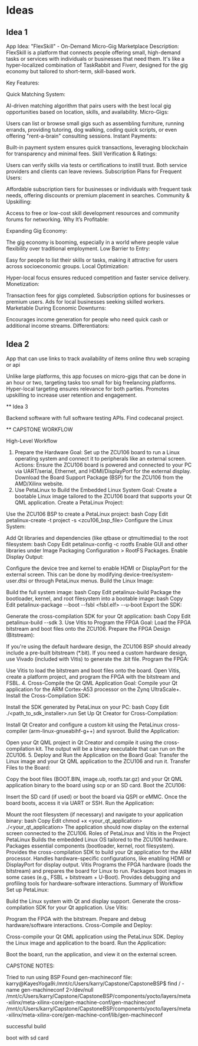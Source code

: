 # Ideas

## Idea 1 

App Idea: "FlexSkill" - On-Demand Micro-Gig Marketplace
Description:
FlexSkill is a platform that connects people offering small, high-demand tasks or services with individuals or businesses that need them. It's like a hyper-localized combination of TaskRabbit and Fiverr, designed for the gig economy but tailored to short-term, skill-based work.

Key Features:

Quick Matching System:

AI-driven matching algorithm that pairs users with the best local gig opportunities based on location, skills, and availability.
Micro-Gigs:

Users can list or browse small gigs such as assembling furniture, running errands, providing tutoring, dog walking, coding quick scripts, or even offering "rent-a-brain" consulting sessions.
Instant Payments:

Built-in payment system ensures quick transactions, leveraging blockchain for transparency and minimal fees.
Skill Verification & Ratings:

Users can verify skills via tests or certifications to instill trust.
Both service providers and clients can leave reviews.
Subscription Plans for Frequent Users:

Affordable subscription tiers for businesses or individuals with frequent task needs, offering discounts or premium placement in searches.
Community & Upskilling:

Access to free or low-cost skill development resources and community forums for networking.
Why It’s Profitable:

Expanding Gig Economy:

The gig economy is booming, especially in a world where people value flexibility over traditional employment.
Low Barrier to Entry:

Easy for people to list their skills or tasks, making it attractive for users across socioeconomic groups.
Local Optimization:

Hyper-local focus ensures reduced competition and faster service delivery.
Monetization:

Transaction fees for gigs completed.
Subscription options for businesses or premium users.
Ads for local businesses seeking skilled workers.
Marketable During Economic Downturns:

Encourages income generation for people who need quick cash or additional income streams.
Differentiators:

## Idea 2

App that can use links to track availability of items online thru web scraping or api

Unlike large platforms, this app focuses on micro-gigs that can be done in an hour or two, targeting tasks too small for big freelancing platforms.
Hyper-local targeting ensures relevance for both parties.
Promotes upskilling to increase user retention and engagement.

** Idea 3

Backend software with full software testing APIs. Find codecanal project. 


** CAPSTONE WORKFLOW

High-Level Workflow
1. Prepare the Hardware
Goal: Set up the ZCU106 board to run a Linux operating system and connect it to peripherals like an external screen.
Actions:
Ensure the ZCU106 board is powered and connected to your PC via UART/serial, Ethernet, and HDMI/DisplayPort for the external display.
Download the Board Support Package (BSP) for the ZCU106 from the AMD/Xilinx website.
2. Use PetaLinux to Build the Embedded Linux System
Goal: Create a bootable Linux image tailored to the ZCU106 board that supports your Qt QML application.
Create a PetaLinux Project:

Use the ZCU106 BSP to create a PetaLinux project:
bash
Copy
Edit
petalinux-create -t project -s <zcu106_bsp_file>
Configure the Linux System:

Add Qt libraries and dependencies (like qtbase or qtmultimedia) to the root filesystem:
bash
Copy
Edit
petalinux-config -c rootfs
Enable GUI and other libraries under Image Packaging Configuration > RootFS Packages.
Enable Display Output:

Configure the device tree and kernel to enable HDMI or DisplayPort for the external screen. This can be done by modifying device-tree/system-user.dtsi or through PetaLinux menus.
Build the Linux Image:

Build the full system image:
bash
Copy
Edit
petalinux-build
Package the bootloader, kernel, and root filesystem into a bootable image:
bash
Copy
Edit
petalinux-package --boot --fsbl <fsbl.elf> --u-boot
Export the SDK:

Generate the cross-compilation SDK for your Qt application:
bash
Copy
Edit
petalinux-build --sdk
3. Use Vitis to Program the FPGA
Goal: Load the FPGA bitstream and boot files onto the ZCU106.
Prepare the FPGA Design (Bitstream):

If you're using the default hardware design, the ZCU106 BSP should already include a pre-built bitstream (*.bit).
If you need a custom hardware design, use Vivado (included with Vitis) to generate the .bit file.
Program the FPGA:

Use Vitis to load the bitstream and boot files onto the board.
Open Vitis, create a platform project, and program the FPGA with the bitstream and FSBL.
4. Cross-Compile the Qt QML Application
Goal: Compile your Qt application for the ARM Cortex-A53 processor on the Zynq UltraScale+.
Install the Cross-Compilation SDK:

Install the SDK generated by PetaLinux on your PC:
bash
Copy
Edit
./<path_to_sdk_installer>.run
Set Up Qt Creator for Cross-Compilation:

Install Qt Creator and configure a custom kit using the PetaLinux cross-compiler (arm-linux-gnueabihf-g++) and sysroot.
Build the Application:

Open your Qt QML project in Qt Creator and compile it using the cross-compilation kit.
The output will be a binary executable that can run on the ZCU106.
5. Deploy and Run the Application on the Board
Goal: Transfer the Linux image and your Qt QML application to the ZCU106 and run it.
Transfer Files to the Board:

Copy the boot files (BOOT.BIN, image.ub, rootfs.tar.gz) and your Qt QML application binary to the board using scp or an SD card.
Boot the ZCU106:

Insert the SD card (if used) or boot the board via QSPI or eMMC.
Once the board boots, access it via UART or SSH.
Run the Application:

Mount the root filesystem (if necessary) and navigate to your application binary:
bash
Copy
Edit
chmod +x <your_qt_application>
./<your_qt_application>
The application should now display on the external screen connected to the ZCU106.
Roles of PetaLinux and Vitis in the Project
PetaLinux
Builds the embedded Linux OS tailored to the ZCU106 hardware.
Packages essential components (bootloader, kernel, root filesystem).
Provides the cross-compilation SDK to build your Qt application for the ARM processor.
Handles hardware-specific configurations, like enabling HDMI or DisplayPort for display output.
Vitis
Programs the FPGA hardware (loads the bitstream) and prepares the board for Linux to run.
Packages boot images in some cases (e.g., FSBL + bitstream + U-Boot).
Provides debugging and profiling tools for hardware-software interactions.
Summary of Workflow
Set up PetaLinux:

Build the Linux system with Qt and display support.
Generate the cross-compilation SDK for your Qt application.
Use Vitis:

Program the FPGA with the bitstream.
Prepare and debug hardware/software interactions.
Cross-Compile and Deploy:

Cross-compile your Qt QML application using the PetaLinux SDK.
Deploy the Linux image and application to the board.
Run the Application:

Boot the board, run the application, and view it on the external screen.



CAPSTONE NOTES:

Tried to run using BSP
Found gen-machineconf file:
karry@KayesYoga9i:/mnt/c/Users/karry/Capstone/CapstoneBSP$ find / -name gen-machineconf 2>/dev/null
/mnt/c/Users/karry/Capstone/CapstoneBSP/components/yocto/layers/meta-xilinx/meta-xilinx-core/gen-machine-conf/gen-machineconf
/mnt/c/Users/karry/Capstone/CapstoneBSP/components/yocto/layers/meta-xilinx/meta-xilinx-core/gen-machine-conf/lib/gen-machineconf

successful build

boot with sd card
